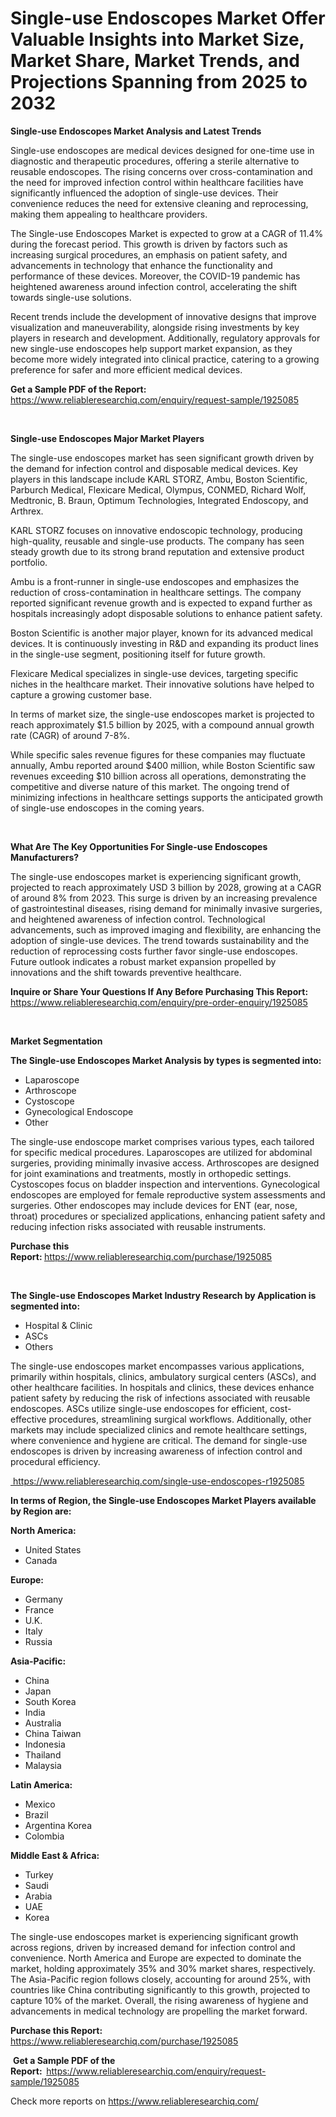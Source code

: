 <p><h1>Single-use Endoscopes Market Offer Valuable Insights into Market Size, Market Share, Market Trends, and Projections Spanning from 2025 to 2032</h1></p><p><strong>Single-use Endoscopes Market Analysis and Latest Trends</strong></p>
<p><p>Single-use endoscopes are medical devices designed for one-time use in diagnostic and therapeutic procedures, offering a sterile alternative to reusable endoscopes. The rising concerns over cross-contamination and the need for improved infection control within healthcare facilities have significantly influenced the adoption of single-use devices. Their convenience reduces the need for extensive cleaning and reprocessing, making them appealing to healthcare providers.</p><p>The Single-use Endoscopes Market is expected to grow at a CAGR of 11.4% during the forecast period. This growth is driven by factors such as increasing surgical procedures, an emphasis on patient safety, and advancements in technology that enhance the functionality and performance of these devices. Moreover, the COVID-19 pandemic has heightened awareness around infection control, accelerating the shift towards single-use solutions. </p><p>Recent trends include the development of innovative designs that improve visualization and maneuverability, alongside rising investments by key players in research and development. Additionally, regulatory approvals for new single-use endoscopes help support market expansion, as they become more widely integrated into clinical practice, catering to a growing preference for safer and more efficient medical devices.</p></p>
<p><strong>Get a Sample PDF of the Report:&nbsp;</strong> <a href="https://www.reliableresearchiq.com/enquiry/request-sample/1925085?utm_campaign=1119&utm_medium=2&utm_source=Github&utm_content=ia&utm_term=14012025&utm_id=single-use-endoscopes">https://www.reliableresearchiq.com/enquiry/request-sample/1925085</a></p>
<p>&nbsp;</p>
<p><strong>Single-use Endoscopes Major Market Players</strong></p>
<p><p>The single-use endoscopes market has seen significant growth driven by the demand for infection control and disposable medical devices. Key players in this landscape include KARL STORZ, Ambu, Boston Scientific, Parburch Medical, Flexicare Medical, Olympus, CONMED, Richard Wolf, Medtronic, B. Braun, Optimum Technologies, Integrated Endoscopy, and Arthrex.</p><p>KARL STORZ focuses on innovative endoscopic technology, producing high-quality, reusable and single-use products. The company has seen steady growth due to its strong brand reputation and extensive product portfolio.</p><p>Ambu is a front-runner in single-use endoscopes and emphasizes the reduction of cross-contamination in healthcare settings. The company reported significant revenue growth and is expected to expand further as hospitals increasingly adopt disposable solutions to enhance patient safety.</p><p>Boston Scientific is another major player, known for its advanced medical devices. It is continuously investing in R&D and expanding its product lines in the single-use segment, positioning itself for future growth.</p><p>Flexicare Medical specializes in single-use devices, targeting specific niches in the healthcare market. Their innovative solutions have helped to capture a growing customer base.</p><p>In terms of market size, the single-use endoscopes market is projected to reach approximately $1.5 billion by 2025, with a compound annual growth rate (CAGR) of around 7-8%. </p><p>While specific sales revenue figures for these companies may fluctuate annually, Ambu reported around $400 million, while Boston Scientific saw revenues exceeding $10 billion across all operations, demonstrating the competitive and diverse nature of this market. The ongoing trend of minimizing infections in healthcare settings supports the anticipated growth of single-use endoscopes in the coming years.</p></p>
<p>&nbsp;</p>
<p><strong>What Are The Key Opportunities For Single-use Endoscopes Manufacturers?</strong></p>
<p><p>The single-use endoscopes market is experiencing significant growth, projected to reach approximately USD 3 billion by 2028, growing at a CAGR of around 8% from 2023. This surge is driven by an increasing prevalence of gastrointestinal diseases, rising demand for minimally invasive surgeries, and heightened awareness of infection control. Technological advancements, such as improved imaging and flexibility, are enhancing the adoption of single-use devices. The trend towards sustainability and the reduction of reprocessing costs further favor single-use endoscopes. Future outlook indicates a robust market expansion propelled by innovations and the shift towards preventive healthcare.</p></p>
<p><strong>Inquire or Share Your Questions If Any Before Purchasing This Report:</strong> <a href="https://www.reliableresearchiq.com/enquiry/pre-order-enquiry/1925085?utm_campaign=1119&utm_medium=2&utm_source=Github&utm_content=ia&utm_term=14012025&utm_id=single-use-endoscopes">https://www.reliableresearchiq.com/enquiry/pre-order-enquiry/1925085</a></p>
<p>&nbsp;</p>
<p><strong>Market Segmentation</strong></p>
<p><strong>The Single-use Endoscopes Market Analysis by types is segmented into:</strong></p>
<p><ul><li>Laparoscope</li><li>Arthroscope</li><li>Cystoscope</li><li>Gynecological Endoscope</li><li>Other</li></ul></p>
<p><p>The single-use endoscope market comprises various types, each tailored for specific medical procedures. Laparoscopes are utilized for abdominal surgeries, providing minimally invasive access. Arthroscopes are designed for joint examinations and treatments, mostly in orthopedic settings. Cystoscopes focus on bladder inspection and interventions. Gynecological endoscopes are employed for female reproductive system assessments and surgeries. Other endoscopes may include devices for ENT (ear, nose, throat) procedures or specialized applications, enhancing patient safety and reducing infection risks associated with reusable instruments.</p></p>
<p><strong>Purchase this Report:&nbsp;</strong><a href="https://www.reliableresearchiq.com/purchase/1925085?utm_campaign=1119&utm_medium=2&utm_source=Github&utm_content=ia&utm_term=14012025&utm_id=single-use-endoscopes">https://www.reliableresearchiq.com/purchase/1925085</a></p>
<p>&nbsp;</p>
<p><strong>The Single-use Endoscopes Market Industry Research by Application is segmented into:</strong></p>
<p><ul><li>Hospital & Clinic</li><li>ASCs</li><li>Others</li></ul></p>
<p><p>The single-use endoscopes market encompasses various applications, primarily within hospitals, clinics, ambulatory surgical centers (ASCs), and other healthcare facilities. In hospitals and clinics, these devices enhance patient safety by reducing the risk of infections associated with reusable endoscopes. ASCs utilize single-use endoscopes for efficient, cost-effective procedures, streamlining surgical workflows. Additionally, other markets may include specialized clinics and remote healthcare settings, where convenience and hygiene are critical. The demand for single-use endoscopes is driven by increasing awareness of infection control and procedural efficiency.</p></p>
<p><a href="https://www.reliableresearchiq.com/single-use-endoscopes-r1925085?utm_campaign=1119&utm_medium=2&utm_source=Github&utm_content=ia&utm_term=14012025&utm_id=single-use-endoscopes">&nbsp;https://www.reliableresearchiq.com/single-use-endoscopes-r1925085</a></p>
<p><strong>In terms of Region, the Single-use Endoscopes Market Players available by Region are:</strong></p>
<p>
    <p> <strong> North America: </strong>
        <ul>
            <li>United States</li>
            <li>Canada</li>
        </ul>
        </p> 
    <p> <strong> Europe: </strong>
        <ul>
            <li>Germany</li>
            <li>France</li>
            <li>U.K.</li>
            <li>Italy</li>
            <li>Russia</li>
        </ul>
        </p> 
    <p> <strong> Asia-Pacific: </strong>
        <ul>
            <li>China</li>
            <li>Japan</li>
            <li>South Korea</li>
            <li>India</li>
            <li>Australia</li>
            <li>China Taiwan</li>
            <li>Indonesia</li>
            <li>Thailand</li>
            <li>Malaysia</li>
        </ul>
        </p> 
    <p> <strong> Latin America: </strong>
        <ul>
            <li>Mexico</li>
            <li>Brazil</li>
            <li>Argentina Korea</li>
            <li>Colombia</li>
        </ul>
        </p> 
    <p> <strong> Middle East & Africa: </strong>
        <ul>
            <li>Turkey</li>
            <li>Saudi</li>
            <li>Arabia</li>
            <li>UAE</li>
            <li>Korea</li>
        </ul>
    </p>
    </p>
<p><p>The single-use endoscopes market is experiencing significant growth across regions, driven by increased demand for infection control and convenience. North America and Europe are expected to dominate the market, holding approximately 35% and 30% market shares, respectively. The Asia-Pacific region follows closely, accounting for around 25%, with countries like China contributing significantly to this growth, projected to capture 10% of the market. Overall, the rising awareness of hygiene and advancements in medical technology are propelling the market forward.</p></p>
<p><strong>Purchase this Report: </strong><a href="https://www.reliableresearchiq.com/purchase/1925085?utm_campaign=1119&utm_medium=2&utm_source=Github&utm_content=ia&utm_term=14012025&utm_id=single-use-endoscopes">https://www.reliableresearchiq.com/purchase/1925085</a></p>
<p>&nbsp;<strong>Get a Sample PDF of the Report:&nbsp;&nbsp;</strong><a href="https://www.reliableresearchiq.com/enquiry/request-sample/1925085?utm_campaign=1119&utm_medium=2&utm_source=Github&utm_content=ia&utm_term=14012025&utm_id=single-use-endoscopes">https://www.reliableresearchiq.com/enquiry/request-sample/1925085</a></p>
<p><strong></strong></p>
<p>Check more reports on <a href="https://www.reliableresearchiq.com/?utm_campaign=1119&utm_medium=2&utm_source=Github&utm_content=ia&utm_term=14012025&utm_id=single-use-endoscopes">https://www.reliableresearchiq.com/</a></p>